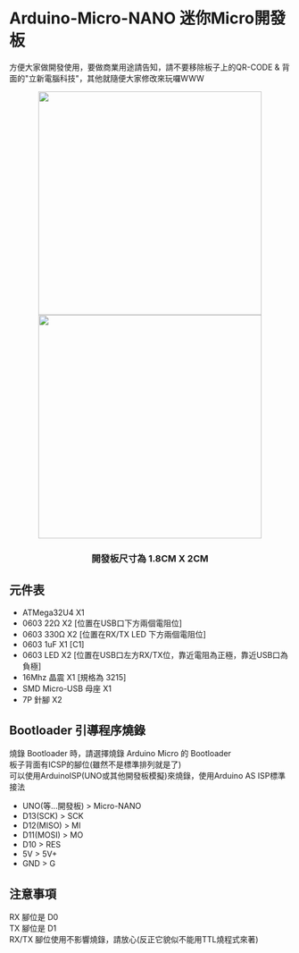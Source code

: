 # Arduino-Micro-NANO 迷你Micro開發板
方便大家做開發使用，要做商業用途請告知，請不要移除板子上的QR-CODE & 背面的"立新電腦科技"，其他就隨便大家修改來玩囉WWW  
<div align="center">
<img src="https://user-images.githubusercontent.com/53372547/130380643-a72c6a33-72a3-4295-aeed-836fbcb793a7.jpg" width="400">
<img src="https://user-images.githubusercontent.com/53372547/130380654-1b4a3586-e742-4da2-bc54-018e16314aac.jpg" width="400">  
  
### 開發板尺寸為 1.8CM X 2CM
</div>  

## 元件表
- ATMega32U4 X1  
- 0603 22Ω X2 [位置在USB口下方兩個電阻位]  
- 0603 330Ω X2 [位置在RX/TX LED 下方兩個電阻位]  
- 0603 1uF X1 [C1]  
- 0603 LED X2 [位置在USB口左方RX/TX位，靠近電阻為正極，靠近USB口為負極]  
- 16Mhz 晶震 X1 [規格為 3215]  
- SMD Micro-USB 母座 X1  
- 7P 針腳 X2  
## Bootloader 引導程序燒錄
燒錄 Bootloader 時，請選擇燒錄 Arduino Micro 的 Bootloader  
板子背面有ICSP的腳位(雖然不是標準排列就是了)  
可以使用ArduinoISP(UNO或其他開發板模擬)來燒錄，使用Arduino AS ISP標準接法  
- UNO(等...開發板) > Micro-NANO  
- D13(SCK) > SCK  
- D12(MISO) > MI  
- D11(MOSI) > MO  
- D10 > RES  
- 5V > 5V+  
- GND > G  
## 注意事項
RX 腳位是 D0  
TX 腳位是 D1  
RX/TX 腳位使用不影響燒錄，請放心(反正它貌似不能用TTL燒程式來著)
